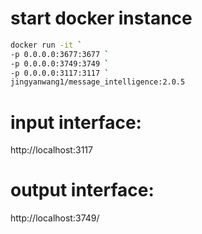 # start docker instance

```bash
docker run -it `
-p 0.0.0.0:3677:3677 `
-p 0.0.0.0:3749:3749 `
-p 0.0.0.0:3117:3117 `
jingyanwang1/message_intelligence:2.0.5 
```

# input interface: 

http://localhost:3117

# output interface: 

http://localhost:3749/
